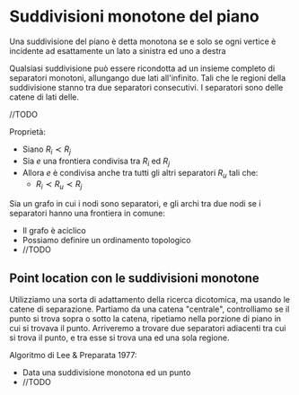 # Suddivisioni monotone del piano

Una suddivisione del piano è detta monotona se e solo se ogni vertice è incidente ad esattamente un lato a sinistra ed uno a destra

Qualsiasi suddivisione può essere ricondotta ad un insieme completo di separatori monotoni, allungango due lati all'infinito. Tali che le regioni della suddivisione stanno tra due separatori consecutivi.
I separatori sono delle catene di lati delle.

//TODO

Proprietà:
* Siano $R_i\prec R_j$
* Sia $e$ una frontiera condivisa tra $R_i$ ed $R_j$
* Allora $e$ è condivisa anche tra tutti gli altri separatori $R_u$ tali che:
  * $R_i\prec R_u\prec R_j$

Sia un grafo in cui i nodi sono separatori, e gli archi tra due nodi se i separatori hanno una frontiera in comune:
* Il grafo è aciclico
* Possiamo definire un ordinamento topologico
* //TODO

## Point location con le suddivisioni monotone

Utilizziamo una sorta di adattamento della ricerca dicotomica, ma usando le catene di separazione.
Partiamo da una catena "centrale", controlliamo se il punto si trova sopra o sotto la catena, ripetiamo nella porzione di piano in cui si trovava il punto.
Arriveremo a trovare due separatori adiacenti tra cui si trova il punto, e tra esse si trova una ed una sola regione.

Algoritmo di Lee & Preparata 1977:
* Data una suddivisione monotona ed un punto
* //TODO
